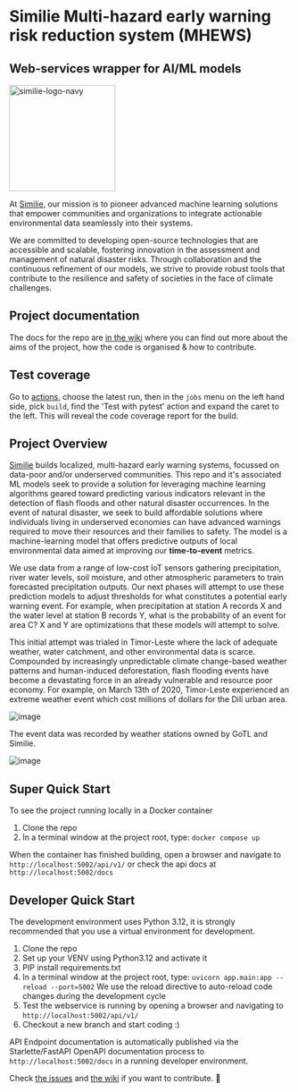 # Similie Multi-hazard early warning risk reduction system (MHEWS)  
## Web-services wrapper for AI/ML models
<img width="190" alt="similie-logo-navy" src="https://github.com/similie/fastapi-ml-wrapper/assets/77981429/51ad950c-6170-40ee-8dc0-d8e252d1cb34">

At [Similie](https://www.similie.com), our mission is to pioneer advanced machine learning solutions that empower communities and organizations to integrate actionable environmental data seamlessly into their systems.  

We are committed to developing open-source technologies that are accessible and scalable, fostering innovation in the assessment and management of natural disaster risks. Through collaboration and the continuous refinement of our models, we strive to provide robust tools that contribute to the resilience and safety of societies in the face of climate challenges.  

## Project documentation
The docs for the repo are [in the wiki](https://github.com/similie/fastapi-ml-wrapper/wiki) where you can find out more about the aims of the project, how the code is organised & how to contribute.

## Test coverage  
Go to [actions](https://github.com/similie/fastapi-ml-wrapper/actions), choose the latest run, then in the `jobs` menu on the left hand side, pick `build`, find the 'Test with pytest' action and expand the caret to the left. This will reveal the code coverage report for the build.  

## Project Overview
[Similie](https://www.similie.com) builds localized, multi-hazard early warning systems, focussed on data-poor and/or underserved communities. This repo and it's associated ML models seek to provide a solution for leveraging machine learning algorithms geared toward predicting various indicators relevant in the detection of flash floods and other natural disaster occurrences. In the event of natural disaster, we seek to build affordable solutions where individuals living in underserved economies can have advanced warnings required to move their resources and their families to safety. The model is a machine-learning model that offers predictive outputs of local environmental data aimed at improving our **time-to-event** metrics. 

We use data from a range of low-cost IoT sensors gathering precipitation, river water levels, soil moisture, and other atmospheric parameters to train forecasted precipitation outputs. Our next phases will attempt to use these prediction models to adjust thresholds for what constitutes a potential early warning event. For example, when precipitation at station A records X and the water level at station B records Y, what is the probability of an event for area C? X and Y are optimizations that these models will attempt to solve.

This initial attempt was trialed in Timor-Leste where the lack of adequate weather, water catchment, and other environmental data is scarce. Compounded by increasingly unpredictable climate change-based weather patterns and human-induced deforestation, flash flooding events have become a devastating force in an already vulnerable and resource poor economy. For example, on March 13th of 2020, Timor-Leste experienced an extreme weather event which cost millions of dollars for the Dili urban area.

![image](https://user-images.githubusercontent.com/29231033/113268610-867d8700-9312-11eb-999c-3f0d41a38868.png)

The event  data was recorded by weather stations owned  by GoTL and Similie.

![image](https://user-images.githubusercontent.com/29231033/113271869-f2adba00-9315-11eb-881b-6307b4ba3d9a.png)
  
## Super Quick Start
To see the project running locally in a Docker container  
1. Clone the repo
2. In a terminal window at the project root, type: `docker compose up`
  
When the container has finished building, open a browser and navigate to `http://localhost:5002/api/v1/` or check the api docs at 
`http://localhost:5002/docs`  
  
## Developer Quick Start
The development environment uses Python 3.12, it is strongly recommended that you use a virtual environment for development.  
1. Clone the repo
2. Set up your VENV using Python3.12 and activate it
3. PIP install requirements.txt
4. In a terminal window at the project root, type: `uvicorn app.main:app --reload --port=5002` We use the reload directive to auto-reload code changes during the development cycle
5. Test the webservice is running by opening a browser and navigating to `http://localhost:5002/api/v1/`
6. Checkout a new branch and start coding :) 
  
API Endpoint documentation is automatically published via the Starlette/FastAPI OpenAPI documentation process to `http://localhost:5002/docs` in a running developer environment.  
  
Check [the issues](https://github.com/similie/fastapi-ml-wrapper/issues) and [the wiki](https://github.com/similie/fastapi-ml-wrapper/wiki) if you want to contribute. 🫶  
